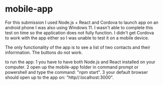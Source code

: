 # mobile-app
For this submission I used Node.js + React and Cordova to launch app on an android phone I was also using Windows 11.
I wasn't able to complete this test on time so the application does not fully function.
I didn't get Cordova to work with the app either so I was unable to test it on a mobile device.

The only functionality of the app is to see a list of two contacts and their inforrmation. The buttons do not work.

to run the app:
    1 you have to have both Node.js and React installed on your computer.
    2 open up the mobile-app folder in command prompt or powershell and type the command: "npm start".
    3 your default browser should open up to the app on: "http//:localhost:3000".
